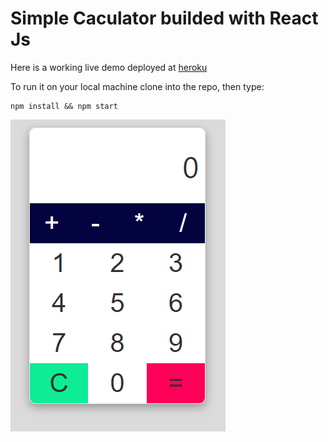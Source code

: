 # Simple Caculator builded with React Js

Here is a working live demo deployed at <a href="https://peaceful-sands-24474.herokuapp.com/">heroku</a>

To run it on your local machine clone into the repo, then type:

```
npm install && npm start

```

![Main Page](/images/calculator.png)
